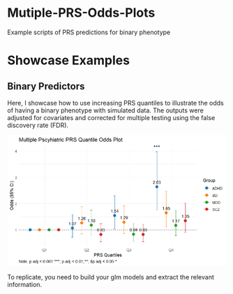 # Mutiple-PRS-Odds-Plots
Example scripts of PRS predictions for binary phenotype

# Showcase Examples
## Binary Predictors
Here, I showcase how to use increasing PRS quantiles to illustrate the odds of having a binary phenotype with simulated data. The outputs were adjusted for covariates and corrected for multiple testing using the false discovery rate (FDR).  

![Pipeline Overview](Example_Figures/Multiple_PRS_Quantile_Odds_Example.png)

To replicate, you need to build your glm models and extract the relevant information. 
